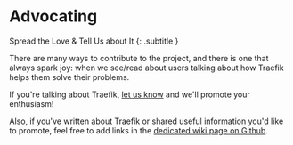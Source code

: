 # Advocating

Spread the Love & Tell Us about It
{: .subtitle }

There are many ways to contribute to the project, and there is one that always spark joy: when we see/read about users talking about how Traefik helps them solve their problems.

If you're talking about Traefik, [let us know](https://blog.traefik.io/spread-the-love-ba5a40aa72e7) and we'll promote your enthusiasm!

Also, if you've written about Traefik or shared useful information you'd like to promote, feel free to add links in the [dedicated wiki page on Github](https://github.com/containous/traefik/wiki/Awesome-Traefik).
